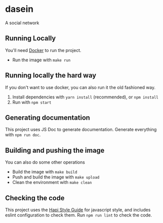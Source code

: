 # dasein
A social network

## Running Locally

You'll need [Docker][docker] to run the project.

* Run the image with `make run`

## Running locally the hard way

If you don't want to use docker, you can also run it the old fashioned
way.

1. Install dependencies with `yarn install` (recommended), or `npm install`
2. Run with `npm start`

## Generating documentation

This project uses JS Doc to generate documentation. Generate everything
with `npm run doc`.

## Building and pushing the image

You can also do some other operations

* Build the image with `make build`
* Push and build the image with `make upload`
* Clean the environment with `make clean`

## Checking the code

This project uses the [Hapi Style Guide][hapi-style-guide] for
javascript style, and includes eslint configuration to check them. Run
`npm run lint` to check the code.

[docker]: https://www.docker.com/
[hapi-style-guide]: https://hapijs.com/styleguide
